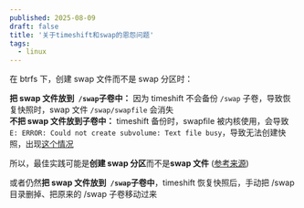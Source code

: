 ```yaml
---
published: 2025-08-09
draft: false
title: '关于timeshift和swap的恩怨问题'
tags:
  - linux
---
```



在 btrfs 下，创建 swap 文件而不是 swap 分区时：

**把 swap 文件放到**​ **​ `/swap` ​**​**子卷中：**  因为 timeshift 不会备份 `/swap` 子卷，导致恢复快照时，swap 文件 `/swap/swapfile` 会消失  
**不把 swap 文件放到子卷中：**  timeshift 备份时，swapfile 被内核使用，会导致 `E: ERROR: Could not create subvolume: Text file busy`，导致无法创建快照，出现[这个情况](https://forum.archlinuxcn.org/t/topic/14195)

所以，最佳实践可能是**创建 swap 分区**而不是**swap 文件** ([参考来源](https://forum.archlinuxcn.org/t/topic/14276))

或者仍然**把 swap 文件放到**​ **​ `/swap` ​**​**子卷中**，timeshift 恢复快照后，手动把 /swap 目录删掉、把原来的 /swap 子卷移动过来

